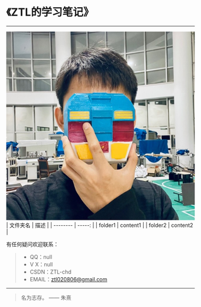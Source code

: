# 《ZTL的学习笔记》

------
![头像](/ProfilePicture.jpg)
| 文件夹名          | 描述  |
| --------          | -----:  |
| folder1           | content1 |
| folder2           | content2   |

有任何疑问欢迎联系：
> * QQ：null
> * V  X：null
> * CSDN：ZTL-chd
> * EMAIL：ztl020806@gmail.com   

------
> 名为志存。 —— 朱熹
